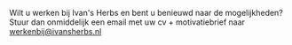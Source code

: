 Wilt u werken bij Ivan's Herbs en bent u benieuwd naar de mogelijkheden? <br>
Stuur dan onmiddelijk een email met uw cv + motivatiebrief naar werkenbij@ivansherbs.nl
